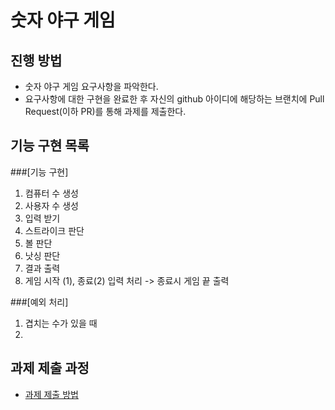 # 숫자 야구 게임
## 진행 방법
* 숫자 야구 게임 요구사항을 파악한다.
* 요구사항에 대한 구현을 완료한 후 자신의 github 아이디에 해당하는 브랜치에 Pull Request(이하 PR)를 통해 과제를 제출한다.

## 기능 구현 목록
###[기능 구현]
1. 컴퓨터 수 생성
2. 사용자 수 생성
3. 입력 받기
4. 스트라이크 판단
5. 볼 판단
6. 낫싱 판단
7. 결과 출력
8. 게임 시작 (1), 종료(2) 입력 처리 
-> 종료시 게임 끝 출력

###[예외 처리]
1. 겹치는 수가 있을 때
2.  
## 과제 제출 과정
* [과제 제출 방법](https://github.com/next-step/nextstep-docs/tree/master/precourse)


